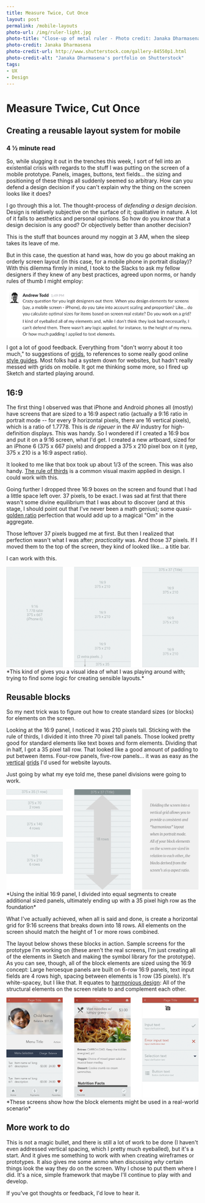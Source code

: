 ```yaml
---
title: Measure Twice, Cut Once
layout: post
permalink: /mobile-layouts
photo-url: /img/ruler-light.jpg
photo-title: "Close-up of metal ruler - Photo credit: Janaka Dharmasena"
photo-credit: Janaka Dharmasena
photo-credit-url: http://www.shutterstock.com/gallery-84550p1.html
photo-credit-alt: "Janaka Dharmasena's portfolio on Shutterstock"
tags:
- UX
- Design
---
```


# Measure Twice, Cut Once

## Creating a reusable layout system for mobile

### 4 &frac12; minute read

So, while slugging it out in the trenches this week, I sort of fell into an existential crisis with regards to the stuff I was putting on the screen of a mobile prototype. Panels, images, buttons, text fields... the sizing and positioning of these things all suddenly seemed so arbitrary. How can you defend a design decision if you can't explain why the thing on the screen looks like it does?

I go through this a lot. The thought-process of *defending a design decision*. Design is relatively subjective on the surface of it; qualitative in nature. A lot of it falls to aesthetics and personal opinions. So how do you *know* that a design decision is any good? Or objectively better than another decision?

This is the stuff that bounces around my noggin at 3 AM, when the sleep takes its leave of me.

But in this case, the question at hand was, how do you go about making an orderly screen layout (in this case, for a mobile phone in portrait display)? With this dilemma firmly in mind, I took to the Slacks to ask my fellow designers if they knew of any best practices, agreed upon norms, or handy rules of thumb I might employ:

<img src="/img/slack-scale-elments.png" class="floatcenter"/>

I got a lot of good feedback. Everything from "don't worry about it too much," to suggestions of [grids][7], to references to some really good online [style guides][1]. Most folks had a system down for websites, but hadn't really messed with grids on mobile. It got me thinking some more, so I fired up Sketch and started playing around.

## 16:9

The first thing I observed was that iPhone and Android phones all (mostly) have screens that are sized to a 16:9 aspect ratio (actually a 9:16 ratio in portrait mode -- for every 9 horizontal pixels, there are 16 vertical pixels), which is a ratio of 1.7778. This is *de rigeuer* in the AV industry for high-definition displays. This was handy. So I wondered if I created a 16:9 box and put it on a 9:16 screen, what I'd get. I created a new artboard, sized for an iPhone 6 (375 x 667 pixels) and dropped a 375 x 210 pixel box on it (yep, 375 x 210 is a 16:9 aspect ratio).

It looked to me like that box took up about 1/3 of the screen. This was also handy. [The rule of thirds][3] is a common visual maxim applied in design. I could work with this.

Going further I dropped three 16:9 boxes on the screen and found that I had a little space left over. 37 pixels, to be exact. I was sad at first that there wasn't some divine equilibrium that I was about to discover (and at this stage, I should point out that I've never been a math genius); some quasi-[golden ratio][2] perfection that would add up to a magical "Om" in the aggregate.

Those leftover 37 pixels bugged me at first. But then I realized that perfection wasn't what I was after; *practicality* was. And those 37 pixels. If I moved them to the top of the screen, they kind of looked like... a title bar.

I can work with this.

<img src="/img/iphone-layout-screens-1.png" class="floatcenter"/>
*This kind of gives you a visual idea of what I was playing around with; trying to find some logic for creating sensible layouts.*

## Reusable blocks

So my next trick was to figure out how to create standard sizes (or blocks) for elements on the screen.

Looking at the 16:9 panel, I noticed it was 210 pixels tall. Sticking with the rule of thirds, I divided it into three 70 pixel tall panels. Those looked pretty good for standard elements like text boxes and form elements. Dividing that in half, I got a 35 pixel tall row. That looked like a good amount of padding to put between items. Four-row panels, five-row panels... it was as easy as the [vertical][5] [grids][6] I'd used for website layouts.

Just going by what my eye told me, these panel divisions were going to work.

<img src="/img/iphone-layout-screens-2.png" class="floatcenter"/>
*Using the initial 16:9 panel, I divided into equal segments to create additional sized panels, ultimately ending up with a 35 pixel high row as the foundation*

What I've actually achieved, when all is said and done, is create a horizontal grid for 9:16 screens that breaks down into 18 rows. All elements on the screen should match the height of 1 or more rows combined.

The layout below shows these blocks in action. Sample screens for the prototype I'm working on (these aren't the real screens, I'm just creating all of the elements in Sketch and making the symbol library for the prototype). As you can see, though, all of the block elements are sized using the 16:9 concept: Large heroesque panels are built on 6-row 16:9 panels, text input fields are 4 rows high, spacing between elements is 1 row (35 pixels). It's white-spacey, but I like that. It equates to [harmonious design][4]: All of the structural elements on the screen relate to and complement each other.

<img src="/img/lmb-concepts.png" class="floatcenter"/>
*These screens show how the block elements might be used in a real-world scenario*

## More work to do

This is not a magic bullet, and there is still a lot of work to be done (I haven't even addressed vertical spacing, which I pretty much eyeballed), but it's a start. And it gives me something to work with when creating wireframes or prototypes. It also gives me some ammo when discussing *why* certain things look the way they do on the screen. Why I chose to put them where I did. It's a nice, simple framework that maybe I'll continue to play with and develop.

If you've got thoughts or feedback, I'd love to hear it.

[1]: https://material.google.com/components/cards.html#cards-content
[2]: http://www.hongkiat.com/blog/golden-ratio-in-moden-designs/
[3]: http://www.companyfolders.com/blog/rule-of-thirds-graphic-design
[4]: http://www.educ.kent.edu/community/VLO/Design/principles/harmony/index.html
[5]: http://getbootstrap.com/css/#grid
[6]: http://foundation.zurb.com/sites/docs/v/5.5.3/components/grid.html
[7]: https://www.smashingmagazine.com/2007/04/designing-with-grid-based-approach/